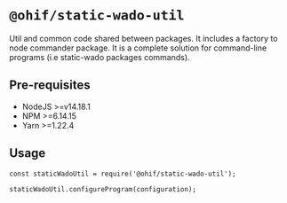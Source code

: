 # `@ohif/static-wado-util`

Util and common code shared between packages. 
It includes a factory to node commander package. It is a complete solution for command-line programs (i.e static-wado packages commands). 

## Pre-requisites

* NodeJS >=v14.18.1
* NPM >=6.14.15
* Yarn >=1.22.4

## Usage

```
const staticWadoUtil = require('@ohif/static-wado-util');

staticWadoUtil.configureProgram(configuration);
```

